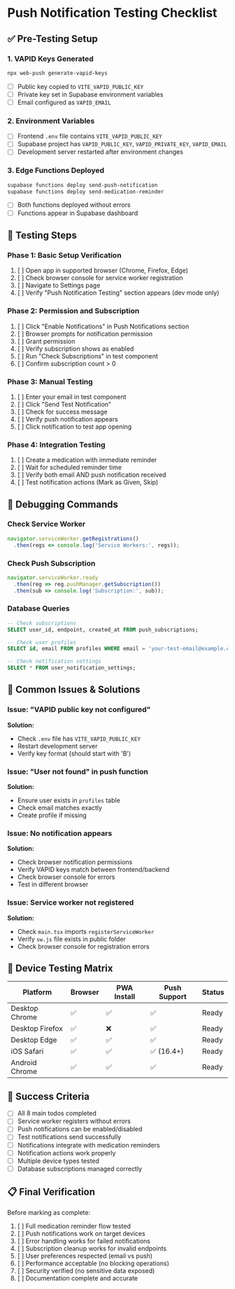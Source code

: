 # Push Notification Testing Checklist

## ✅ Pre-Testing Setup

### 1. VAPID Keys Generated
```bash
npx web-push generate-vapid-keys
```
- [ ] Public key copied to `VITE_VAPID_PUBLIC_KEY`
- [ ] Private key set in Supabase environment variables
- [ ] Email configured as `VAPID_EMAIL`

### 2. Environment Variables
- [ ] Frontend `.env` file contains `VITE_VAPID_PUBLIC_KEY`
- [ ] Supabase project has `VAPID_PUBLIC_KEY`, `VAPID_PRIVATE_KEY`, `VAPID_EMAIL`
- [ ] Development server restarted after environment changes

### 3. Edge Functions Deployed
```bash
supabase functions deploy send-push-notification
supabase functions deploy send-medication-reminder
```
- [ ] Both functions deployed without errors
- [ ] Functions appear in Supabase dashboard

## 🧪 Testing Steps

### Phase 1: Basic Setup Verification
1. [ ] Open app in supported browser (Chrome, Firefox, Edge)
2. [ ] Check browser console for service worker registration
3. [ ] Navigate to Settings page
4. [ ] Verify "Push Notification Testing" section appears (dev mode only)

### Phase 2: Permission and Subscription
1. [ ] Click "Enable Notifications" in Push Notifications section
2. [ ] Browser prompts for notification permission
3. [ ] Grant permission
4. [ ] Verify subscription shows as enabled
5. [ ] Run "Check Subscriptions" in test component
6. [ ] Confirm subscription count > 0

### Phase 3: Manual Testing
1. [ ] Enter your email in test component
2. [ ] Click "Send Test Notification"
3. [ ] Check for success message
4. [ ] Verify push notification appears
5. [ ] Click notification to test app opening

### Phase 4: Integration Testing
1. [ ] Create a medication with immediate reminder
2. [ ] Wait for scheduled reminder time
3. [ ] Verify both email AND push notification received
4. [ ] Test notification actions (Mark as Given, Skip)

## 🔧 Debugging Commands

### Check Service Worker
```javascript
navigator.serviceWorker.getRegistrations()
  .then(regs => console.log('Service Workers:', regs));
```

### Check Push Subscription
```javascript
navigator.serviceWorker.ready
  .then(reg => reg.pushManager.getSubscription())
  .then(sub => console.log('Subscription:', sub));
```

### Database Queries
```sql
-- Check subscriptions
SELECT user_id, endpoint, created_at FROM push_subscriptions;

-- Check user profiles
SELECT id, email FROM profiles WHERE email = 'your-test-email@example.com';

-- Check notification settings
SELECT * FROM user_notification_settings;
```

## 🚨 Common Issues & Solutions

### Issue: "VAPID public key not configured"
**Solution:** 
- Check `.env` file has `VITE_VAPID_PUBLIC_KEY`
- Restart development server
- Verify key format (should start with 'B')

### Issue: "User not found" in push function
**Solution:**
- Ensure user exists in `profiles` table
- Check email matches exactly
- Create profile if missing

### Issue: No notification appears
**Solution:**
- Check browser notification permissions
- Verify VAPID keys match between frontend/backend
- Check browser console for errors
- Test in different browser

### Issue: Service worker not registered
**Solution:**
- Check `main.tsx` imports `registerServiceWorker`
- Verify `sw.js` file exists in public folder
- Check browser console for registration errors

## 📱 Device Testing Matrix

| Platform | Browser | PWA Install | Push Support | Status |
|----------|---------|-------------|--------------|--------|
| Desktop Chrome | ✅ | ✅ | ✅ | Ready |
| Desktop Firefox | ✅ | ❌ | ✅ | Ready |
| Desktop Edge | ✅ | ✅ | ✅ | Ready |
| iOS Safari | ✅ | ✅ | ✅ (16.4+) | Ready |
| Android Chrome | ✅ | ✅ | ✅ | Ready |

## 🎯 Success Criteria

- [ ] All 8 main todos completed
- [ ] Service worker registers without errors
- [ ] Push notifications can be enabled/disabled
- [ ] Test notifications send successfully
- [ ] Notifications integrate with medication reminders
- [ ] Notification actions work properly
- [ ] Multiple device types tested
- [ ] Database subscriptions managed correctly

## 📋 Final Verification

Before marking as complete:
1. [ ] Full medication reminder flow tested
2. [ ] Push notifications work on target devices
3. [ ] Error handling works for failed notifications
4. [ ] Subscription cleanup works for invalid endpoints
5. [ ] User preferences respected (email vs push)
6. [ ] Performance acceptable (no blocking operations)
7. [ ] Security verified (no sensitive data exposed)
8. [ ] Documentation complete and accurate